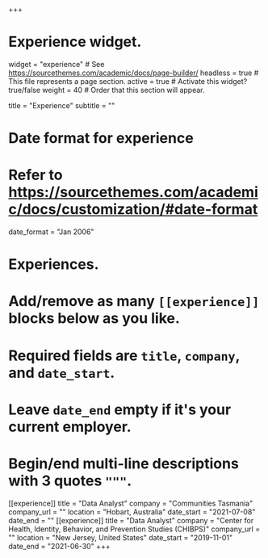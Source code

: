 +++
# Experience widget.
widget = "experience"  # See https://sourcethemes.com/academic/docs/page-builder/
headless = true  # This file represents a page section.
active = true  # Activate this widget? true/false
weight = 40  # Order that this section will appear.

title = "Experience"
subtitle = ""

# Date format for experience
#   Refer to https://sourcethemes.com/academic/docs/customization/#date-format
date_format = "Jan 2006"

# Experiences.
#   Add/remove as many `[[experience]]` blocks below as you like.
#   Required fields are `title`, `company`, and `date_start`.
#   Leave `date_end` empty if it's your current employer.
#   Begin/end multi-line descriptions with 3 quotes `"""`.
[[experience]]
  title = "Data Analyst"
  company = "Communities Tasmania"
  company_url = ""
  location = "Hobart, Australia"
  date_start = "2021-07-08"
  date_end = ""
[[experience]]
  title = "Data Analyst"
  company = "Center for Health, Identity, Behavior, and Prevention Studies (CHIBPS)"
  company_url = ""
  location = "New Jersey, United States"
  date_start = "2019-11-01"
  date_end = "2021-06-30"
+++
